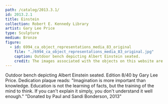 ```yaml
---
path: /catalog/2013.3.1/
id: 2013.2.1
title: Einstein
collection: Robert E. Kennedy Library
artist: Gary Lee Price
type: Sculpture
medium: Bronze
figure:
  - id: 6994_ca_object_representations_media_83_original
    file: "./6994_ca_object_representations_media_83_original.jpg"
    caption: Outdoor bench depicting Albert Einstein seated.
    credit: The images associated with the objects on this website are protected under United States copyright laws. We are pleased to share these materials as an educational resource for the public for non-commercial, educational and personal use only, or for fair use as defined by law.
---
```

Outdoor bench depicting Albert Einstein seated. Edition 8/40 by Gary Lee Price. Dedication plaque reads: "Imagination is more important than knowledge. Education is not the learning of facts, but the training of the mind to think. If you can't explain it simply, you don't understand it well enough." "Donated by Paul and Sandi Bonderson, 2013"